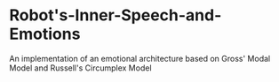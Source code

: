 # Robot's-Inner-Speech-and-Emotions
An implementation of an emotional architecture based on Gross' Modal Model and Russell's Circumplex Model
